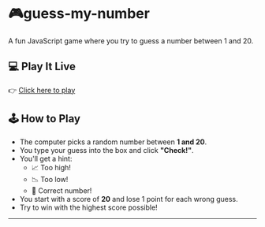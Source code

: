 # 🎮guess-my-number
A fun JavaScript game where you try to guess a number between 1 and 20.

## 💻 Play It Live
👉 [Click here to play]( https://mahmoud-codeee.github.io/guess-my-number/)

## 🕹️ How to Play

- The computer picks a random number between **1 and 20**.
- You type your guess into the box and click **"Check!"**.
- You'll get a hint:
  - 📈 Too high!
  - 📉 Too low!
  - 🎉 Correct number!
- You start with a score of **20** and lose 1 point for each wrong guess.
- Try to win with the highest score possible!

---
